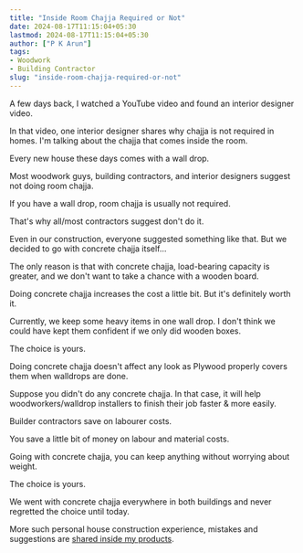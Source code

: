 ```yaml
---
title: "Inside Room Chajja Required or Not"
date: 2024-08-17T11:15:04+05:30
lastmod: 2024-08-17T11:15:04+05:30
author: ["P K Arun"]
tags: 
- Woodwork
- Building Contractor
slug: "inside-room-chajja-required-or-not"
---
```

A few days back, I watched a YouTube video and found an interior designer video.

In that video, one interior designer shares why chajja is not required in homes. I'm talking about the chajja that comes inside the room.

Every new house these days comes with a wall drop. 

Most woodwork guys, building contractors, and interior designers suggest not doing room chajja.

If you have a wall drop, room chajja is usually not required. 

That's why all/most contractors suggest don't do it.

Even in our construction, everyone suggested something like that. But we decided to go with concrete chajja itself…

The only reason is that with concrete chajja, load-bearing capacity is greater, and we don't want to take a chance with a wooden board.

Doing concrete chajja increases the cost a little bit. But it's definitely worth it.

Currently, we keep some heavy items in one wall drop. I don't think we could have kept them confident if we only did wooden boxes.

The choice is yours.

Doing concrete chajja doesn't affect any look as Plywood properly covers them when walldrops are done.

Suppose you didn't do any concrete chajja. In that case, it will help woodworkers/walldrop installers to finish their job faster & more easily.

Builder contractors save on labourer costs.

You save a little bit of money on labour and material costs.

Going with concrete chajja, you can keep anything without worrying about weight.  

The choice is yours. 

We went with concrete chajja everywhere in both buildings and never regretted the choice until today.

More such personal house construction experience, mistakes and suggestions are [shared inside my products](https://houseconstructionguide.com/products/). 

 